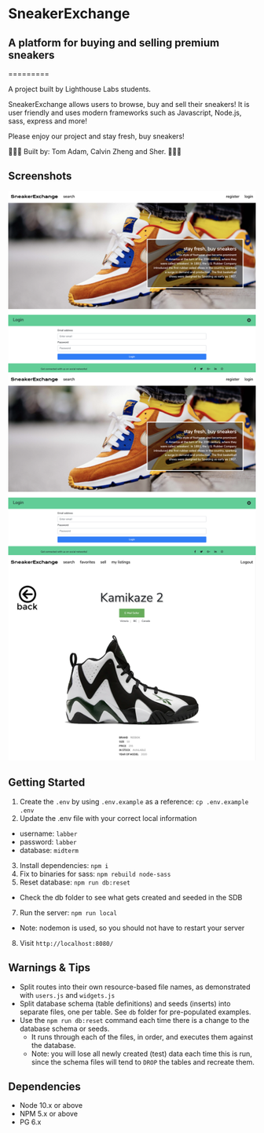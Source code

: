 # SneakerExchange
## A platform for buying and selling premium sneakers
=========

A project built by Lighthouse Labs students.

SneakerExchange allows users to browse, buy and sell their sneakers! It is user friendly and 
uses modern frameworks such as Javascript, Node.js, sass, express and more!

Please enjoy our project and stay fresh, buy sneakers!

👟👟👟  Built by: Tom Adam, Calvin Zheng and Sher. 👟👟👟

## Screenshots

!["landing page/login"](https://raw.githubusercontent.com/TomJAdam/mid-term-sneakers/master/docs/landing-page.png)
!["screenshot description"](https://raw.githubusercontent.com/TomJAdam/mid-term-sneakers/master/docs/landing-page.png)
!["Sneaker details page"](https://raw.githubusercontent.com/TomJAdam/mid-term-sneakers/master/docs/details-page.png)


## Getting Started

1. Create the `.env` by using `.env.example` as a reference: `cp .env.example .env`
2. Update the .env file with your correct local information 
  - username: `labber` 
  - password: `labber` 
  - database: `midterm`
3. Install dependencies: `npm i`
4. Fix to binaries for sass: `npm rebuild node-sass`
5. Reset database: `npm run db:reset`
  - Check the db folder to see what gets created and seeded in the SDB
7. Run the server: `npm run local`
  - Note: nodemon is used, so you should not have to restart your server
8. Visit `http://localhost:8080/`

## Warnings & Tips

- Split routes into their own resource-based file names, as demonstrated with `users.js` and `widgets.js`
- Split database schema (table definitions) and seeds (inserts) into separate files, one per table. See `db` folder for pre-populated examples. 
- Use the `npm run db:reset` command each time there is a change to the database schema or seeds. 
  - It runs through each of the files, in order, and executes them against the database. 
  - Note: you will lose all newly created (test) data each time this is run, since the schema files will tend to `DROP` the tables and recreate them.

## Dependencies

- Node 10.x or above
- NPM 5.x or above
- PG 6.x
